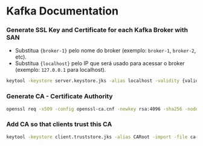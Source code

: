 # Kafka Documentation

### Generate SSL Key and Certificate for each Kafka Broker with SAN
- Substitua `{broker-1}` pelo nome do broker (exemplo: `broker-1`, `broker-2`, etc).
- Substitua `{localhost}` pelo IP que será usado para acessar o broker (exemplo: `127.0.0.1` para localhost).

```bash
keytool -keystore server.keystore.jks -alias localhost -validity {validity} -genkey -keyalg RSA -destkeystoretype pkcs12 -ext SAN=DNS:{broker-1},DNS:localhost,IP:{localhost}
```

### Generate CA - Certificate Authority
```bash
openssl req -x509 -config openssl-ca.cnf -newkey rsa:4096 -sha256 -nodes -out cacert.pem -outform PEM
```

### Add CA so that clients trust this CA
```bash
keytool -keystore client.truststore.jks -alias CARoot -import -file ca-cert
```

